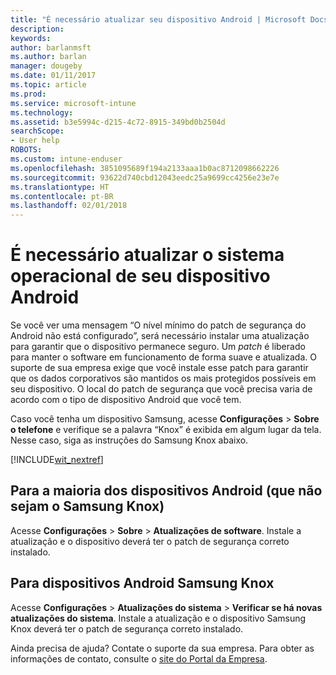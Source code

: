 ```yaml
---
title: "É necessário atualizar seu dispositivo Android | Microsoft Docs"
description: 
keywords: 
author: barlanmsft
ms.author: barlan
manager: dougeby
ms.date: 01/11/2017
ms.topic: article
ms.prod: 
ms.service: microsoft-intune
ms.technology: 
ms.assetid: b3e5994c-d215-4c72-8915-349bd0b2504d
searchScope:
- User help
ROBOTS: 
ms.custom: intune-enduser
ms.openlocfilehash: 3851095689f194a2133aaa1b0ac8712098662226
ms.sourcegitcommit: 93622d740cbd12043eedc25a9699cc4256e23e7e
ms.translationtype: HT
ms.contentlocale: pt-BR
ms.lasthandoff: 02/01/2018
---
```

# <a name="you-need-to-update-your-android-devices-operating-system"></a>É necessário atualizar o sistema operacional de seu dispositivo Android

Se você ver uma mensagem “O nível mínimo do patch de segurança do Android não está configurado”, será necessário instalar uma atualização para garantir que o dispositivo permanece seguro. Um _patch_ é liberado para manter o software em funcionamento de forma suave e atualizada. O suporte de sua empresa exige que você instale esse patch para garantir que os dados corporativos são mantidos os mais protegidos possíveis em seu dispositivo. O local do patch de segurança que você precisa varia de acordo com o tipo de dispositivo Android que você tem.

Caso você tenha um dispositivo Samsung, acesse **Configurações** > **Sobre o telefone** e verifique se a palavra “Knox” é exibida em algum lugar da tela. Nesse caso, siga as instruções do Samsung Knox abaixo.

[!INCLUDE[wit_nextref](includes/end-user-os-update-guidance.md)]

## <a name="for-most-android-devices-non-samsung-knox"></a>Para a maioria dos dispositivos Android (que não sejam o Samsung Knox)

Acesse **Configurações** > **Sobre** > **Atualizações de software**. Instale a atualização e o dispositivo deverá ter o patch de segurança correto instalado.

## <a name="for-samsung-knox-android-devices"></a>Para dispositivos Android Samsung Knox

Acesse **Configurações** > **Atualizações do sistema** > **Verificar se há novas atualizações do sistema**. Instale a atualização e o dispositivo Samsung Knox deverá ter o patch de segurança correto instalado.



Ainda precisa de ajuda? Contate o suporte da sua empresa. Para obter as informações de contato, consulte o [site do Portal da Empresa](https://portal.manage.microsoft.com#HelpDeskDialog).
